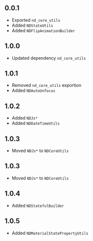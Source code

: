 ## 0.0.1
* Exported ```nd_core_utils```
* Added ```NDStateUtils```
* Added ```NDFlipAnimationBuilder```

## 1.0.0
* Updated dependency ```nd_core_utils```

## 1.0.1
* Removed ```nd_core_utils``` exportion
* Added ```NDAutoUnfocus```

## 1.0.2
* Added ```NDJs*```
* Added ```NDDateTimeUtils```

## 1.0.3
* Moved ```NDJs*``` to ```NDCoreUtils```

## 1.0.3
* Moved ```NDJs*``` to ```NDCoreUtils```

## 1.0.4
* Added ```NDStatefulBuilder```

## 1.0.5
* Added ```NDMaterialStatePropertyUtils```
